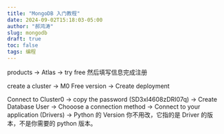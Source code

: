 ```yaml
---
title: "MongoDB 入门教程"
date: 2024-09-02T15:18:03-05:00
author: "郝鸿涛"
slug: mongodb
draft: true
toc: false
tags: 编程
---
```

products -> Atlas -> try free 然后填写信息完成注册

create a cluster -> M0 Free version -> Create deployment 

Connect to Cluster0 -> copy the password (SD3xI4608zDRI07q) -> Create Database User -> Chooose a connection method -> Connect to your application (Drivers) -> Python 的 Version 你不用改，它指的是 Driver 的版本，不是你需要的 python 版本。




